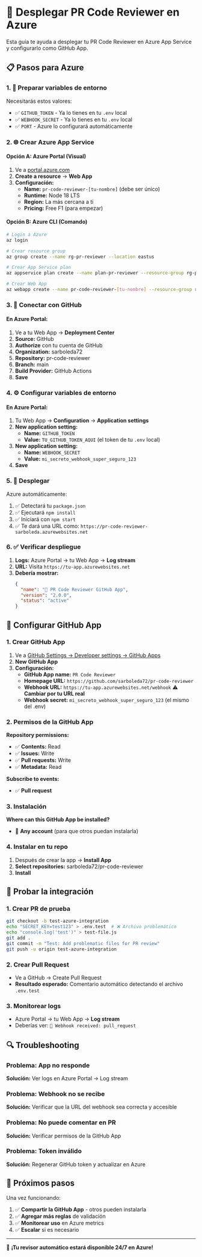 # 🚀 Desplegar PR Code Reviewer en Azure

Esta guía te ayuda a desplegar tu PR Code Reviewer en Azure App Service y configurarlo como GitHub App.

## 📋 Pasos para Azure

### 1. 🔐 Preparar variables de entorno

Necesitarás estos valores:
- ✅ `GITHUB_TOKEN` - Ya lo tienes en tu `.env` local
- ✅ `WEBHOOK_SECRET` - Ya lo tienes en tu `.env` local
- ✅ `PORT` - Azure lo configurará automáticamente

### 2. 🌐 Crear Azure App Service

#### Opción A: Azure Portal (Visual)
1. Ve a [portal.azure.com](https://portal.azure.com)
2. **Create a resource** → **Web App**
3. **Configuración:**
   - **Name:** `pr-code-reviewer-[tu-nombre]` (debe ser único)
   - **Runtime:** Node 18 LTS
   - **Region:** La más cercana a ti
   - **Pricing:** Free F1 (para empezar)

#### Opción B: Azure CLI (Comando)
```bash
# Login a Azure
az login

# Crear resource group
az group create --name rg-pr-reviewer --location eastus

# Crear App Service plan
az appservice plan create --name plan-pr-reviewer --resource-group rg-pr-reviewer --sku F1

# Crear Web App
az webapp create --name pr-code-reviewer-[tu-nombre] --resource-group rg-pr-reviewer --plan plan-pr-reviewer --runtime "NODE:18-lts"
```

### 3. 🔗 Conectar con GitHub

#### En Azure Portal:
1. Ve a tu Web App → **Deployment Center**
2. **Source:** GitHub
3. **Authorize** con tu cuenta de GitHub
4. **Organization:** sarboleda72
5. **Repository:** pr-code-reviewer
6. **Branch:** main
7. **Build Provider:** GitHub Actions
8. **Save**

### 4. ⚙️ Configurar variables de entorno

#### En Azure Portal:
1. Tu Web App → **Configuration** → **Application settings**
2. **New application setting:**
   - **Name:** `GITHUB_TOKEN`
   - **Value:** `TU_GITHUB_TOKEN_AQUI` (el token de tu `.env` local)
3. **New application setting:**
   - **Name:** `WEBHOOK_SECRET`  
   - **Value:** `mi_secreto_webhook_super_seguro_123`
4. **Save**

### 5. 🚀 Desplegar

Azure automáticamente:
1. ✅ Detectará tu `package.json`
2. ✅ Ejecutará `npm install`
3. ✅ Iniciará con `npm start`
4. ✅ Te dará una URL como: `https://pr-code-reviewer-sarboleda.azurewebsites.net`

### 6. ✅ Verificar despliegue

1. **Logs:** Azure Portal → tu Web App → **Log stream**
2. **URL:** Visita `https://tu-app.azurewebsites.net`
3. **Debería mostrar:**
   ```json
   {
     "name": "🤖 PR Code Reviewer GitHub App",
     "version": "2.0.0", 
     "status": "active"
   }
   ```

## 🤖 Configurar GitHub App

### 1. Crear GitHub App
1. Ve a [GitHub Settings → Developer settings → GitHub Apps](https://github.com/settings/apps)
2. **New GitHub App**
3. **Configuración:**
   - **GitHub App name:** `PR Code Reviewer`
   - **Homepage URL:** `https://github.com/sarboleda72/pr-code-reviewer`
   - **Webhook URL:** `https://tu-app.azurewebsites.net/webhook` ⚠️ **Cambiar por tu URL real**
   - **Webhook secret:** `mi_secreto_webhook_super_seguro_123` (el mismo del .env)

### 2. Permisos de la GitHub App
**Repository permissions:**
- ✅ **Contents:** Read
- ✅ **Issues:** Write  
- ✅ **Pull requests:** Write
- ✅ **Metadata:** Read

**Subscribe to events:**
- ✅ **Pull request**

### 3. Instalación
**Where can this GitHub App be installed?**
- 🔘 **Any account** (para que otros puedan instalarla)

### 4. Instalar en tu repo
1. Después de crear la app → **Install App**
2. **Select repositories:** sarboleda72/pr-code-reviewer
3. **Install**

## 🧪 Probar la integración

### 1. Crear PR de prueba
```bash
git checkout -b test-azure-integration
echo "SECRET_KEY=test123" > .env.test  # ❌ Archivo problemático
echo "console.log('test')" > test-file.js
git add .
git commit -m "Test: Add problematic files for PR review"
git push -u origin test-azure-integration
```

### 2. Crear Pull Request
- Ve a GitHub → Create Pull Request
- **Resultado esperado:** Comentario automático detectando el archivo `.env.test`

### 3. Monitorear logs
- Azure Portal → tu Web App → **Log stream**
- Deberías ver: `📨 Webhook received: pull_request`

## 🔍 Troubleshooting

### Problema: App no responde
**Solución:** Ver logs en Azure Portal → Log stream

### Problema: Webhook no se recibe  
**Solución:** Verificar que la URL del webhook sea correcta y accesible

### Problema: No puede comentar en PR
**Solución:** Verificar permisos de la GitHub App

### Problema: Token inválido
**Solución:** Regenerar GitHub token y actualizar en Azure

## 🎯 Próximos pasos

Una vez funcionando:
1. ✅ **Compartir la GitHub App** - otros pueden instalarla
2. ✅ **Agregar más reglas** de validación
3. ✅ **Monitorear uso** en Azure metrics
4. ✅ **Escalar** si es necesario

---

🚀 **¡Tu revisor automático estará disponible 24/7 en Azure!**